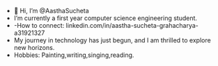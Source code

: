 - 👋 Hi, I’m @AasthaSucheta
-  I’m currently a first year computer science engineering student.
-  -How to connect: linkedin.com/in/aastha-sucheta-grahacharya-a31921327
- My journey in technology has just begun, and I am thrilled to explore new horizons. 
- Hobbies: Painting,writing,singing,reading.


<!---
AasthaSucheta/AasthaSucheta is a ✨ special ✨ repository because its `README.md` (this file) appears on your GitHub profile.
You can click the Preview link to take a look at your changes.
--->
